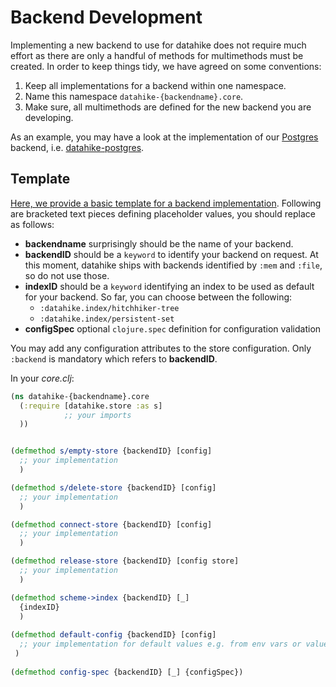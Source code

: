 # Backend Development

Implementing a new backend to use for datahike does not require much effort as there are only a handful of methods for multimethods must be created. 
In order to keep things tidy, we have agreed on some conventions:

1. Keep all implementations for a backend within one namespace.
2. Name this namespace `datahike-{backendname}.core`.
3. Make sure, all multimethods are defined for the new backend you are developing.

As an example, you may have a look at the implementation of our [Postgres](https://www.postgresql.org/) backend, i.e.
[datahike-postgres](https://github.com/replikativ/datahike-postgres).

##  Template

[Here, we provide a basic template for a backend implementation](https://github.com/replikativ/datahike-backend-template). Following are bracketed text pieces defining placeholder values, you should replace as follows:
- **backendname** surprisingly should be the name of your backend.
- **backendID** should be a `keyword` to identify your backend on request. At this moment, datahike ships with backends identified by `:mem` and `:file`, so do not use those.
- **indexID** should be a `keyword` identifying an index to be used as default for your backend. So far, you can choose between the following: 
  - `:datahike.index/hitchhiker-tree` 
  - `:datahike.index/persistent-set`
- **configSpec** optional `clojure.spec` definition for configuration validation

You may add any configuration attributes to the store configuration. Only `:backend` is mandatory which refers to **backendID**.

In your *core.clj*:
```clojure
(ns datahike-{backendname}.core
  (:require [datahike.store :as s]
            ;; your imports        
  ))


(defmethod s/empty-store {backendID} [config]
  ;; your implementation
  )

(defmethod s/delete-store {backendID} [config]
  ;; your implementation
  )

(defmethod connect-store {backendID} [config]
  ;; your implementation
  )

(defmethod release-store {backendID} [config store]
  ;; your implementation
  )

(defmethod scheme->index {backendID} [_]
  {indexID}
  )
  
(defmethod default-config {backendID} [config]
  ;; your implementation for default values e.g. from env vars or values from best practices
 )
 
(defmethod config-spec {backendID} [_] {configSpec})
```
